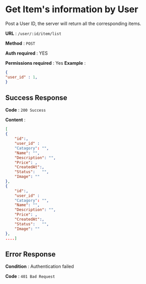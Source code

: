 
  
# Get Item's information by User

Post a User ID, the server will return all the corresponding items.

**URL** : `/user/:id/item/list`

**Method** : `POST`

**Auth required** : YES

**Permissions required** : Yes
**Example** :
```json
{
"user_id" : 1,
}
```
## Success Response

**Code** : `200 Success`

**Content** : 
```json
[
{
    "id":,
    "user_id" : 
	"Catagory": "",  
	"Name": "",  
	"Description": "",  
	"Price": , 
	"CreatedAt":,  
	"Status":   "",
	"Image": ""
},
{
    "id":,
    "user_id" : 
	"Catagory": "",  
	"Name": "",  
	"Description": "",  
	"Price": , 
	"CreatedAt":,  
	"Status":   "",
	"Image": ""
},
....]
```


## Error Response 

**Condition** : Authentication failed

**Code** : `401 Bad Request`
